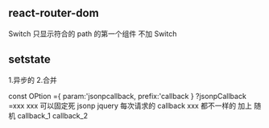 ## react-router-dom
Switch 只显示符合的 path 的第一个组件
不加 Switch

## setstate
1.异步的
2.合并

const OPtion ={
  param:'jsonpcallback,
  prefix:'callback
}
?jsonpCallback =xxx
xxx  可以固定死
jsonp jquery
每次请求的 callback xxx 都不一样的 加上 随机
callback_1
callback_2